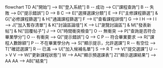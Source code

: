 flowchart TD
    A["開始"] --> B["登入系統"]
    B -- 成功 --> C["課程查詢"]
    B -- 失敗 --> D["提示錯誤"]
    D --> B
    C --> E["選擇選課分類"]
    E --> F["主修課程篩選"] & G["必修課程篩選"] & H["通識課程篩選"]
    F --> I["查看課程詳情"]
    G --> I
    H --> I
    I --> J["加入暫存清單"] & K["討論區論壇"]
    K --> L["瀏覽討論區"] & M["發表新帖"] & N["回覆帖子"]
    J --> O["時間衝突檢查"]
    O -- 無衝突 --> P["查詢是否符合畢業學分"]
    O -- 有衝突 --> Q["提示錯誤"]
    Q --> C
    P -- 符合畢業要求 --> R["課程人數餘額"]
    P -- 不在畢業學分內 --> S["顯示提示，允許選課"]
    R -- 有空位 --> T["確認選課"]
    R -- 已滿 --> U["加入候補名單"]
    S --> R
    T --> V["提交選課"]
    U --> V
    V --> W["更新課程狀態"]
    W --> AA["顯示預選課表"]
    Z["顯示選課結果"] --> AA
    AA --> AB["結束"]
